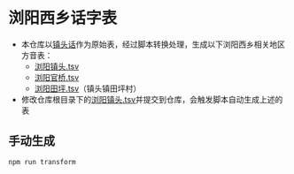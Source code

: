 # 浏阳西乡话字表
- 本仓库以[镇头话](./浏阳镇头.tsv)作为原始表，经过脚本转换处理，生成以下浏阳西乡相关地区方音表：
    - [浏阳镇头.tsv](./output/浏阳镇头.tsv)
    - [浏阳官桥.tsv](./output/浏阳官桥.tsv)
    - [浏阳田坪.tsv](./output/浏阳田坪.tsv)（镇头镇田坪村）
- 修改仓库根目录下的[浏阳镇头.tsv](./浏阳镇头.tsv)并提交到仓库，会触发脚本自动生成上述的表

## 手动生成
```bash
npm run transform
```
